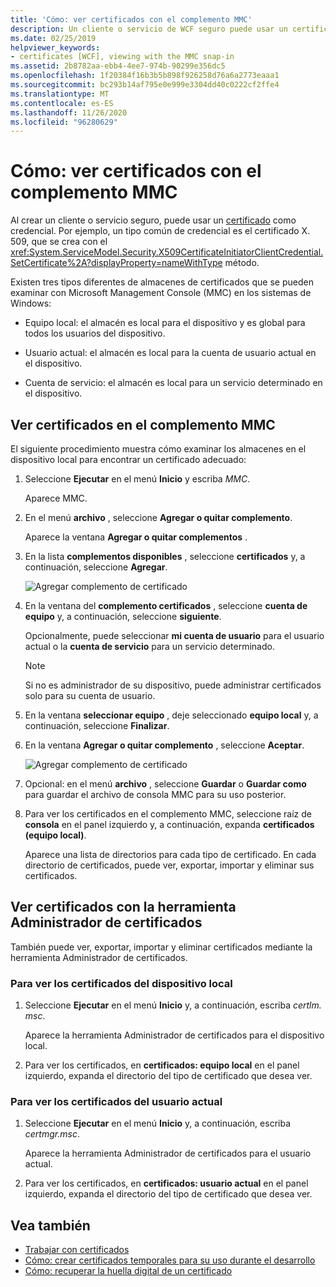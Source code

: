 ```yaml
---
title: 'Cómo: ver certificados con el complemento MMC'
description: Un cliente o servicio de WCF seguro puede usar un certificado como credencial. Obtenga información acerca de los tipos de almacenes de certificados que puede examinar mediante el complemento MMC.
ms.date: 02/25/2019
helpviewer_keywords:
- certificates [WCF], viewing with the MMC snap-in
ms.assetid: 2b8782aa-ebb4-4ee7-974b-90299e356dc5
ms.openlocfilehash: 1f20384f16b3b5b898f926258d76a6a2773eaaa1
ms.sourcegitcommit: bc293b14af795e0e999e3304dd40c0222cf2ffe4
ms.translationtype: MT
ms.contentlocale: es-ES
ms.lasthandoff: 11/26/2020
ms.locfileid: "96280629"
---
```

# <a name="how-to-view-certificates-with-the-mmc-snap-in"></a>Cómo: ver certificados con el complemento MMC

Al crear un cliente o servicio seguro, puede usar un [certificado](working-with-certificates.md) como credencial. Por ejemplo, un tipo común de credencial es el certificado X. 509, que se crea con el <xref:System.ServiceModel.Security.X509CertificateInitiatorClientCredential.SetCertificate%2A?displayProperty=nameWithType> método.

Existen tres tipos diferentes de almacenes de certificados que se pueden examinar con Microsoft Management Console (MMC) en los sistemas de Windows:

- Equipo local: el almacén es local para el dispositivo y es global para todos los usuarios del dispositivo.

- Usuario actual: el almacén es local para la cuenta de usuario actual en el dispositivo.

- Cuenta de servicio: el almacén es local para un servicio determinado en el dispositivo.

## <a name="view-certificates-in-the-mmc-snap-in"></a>Ver certificados en el complemento MMC

El siguiente procedimiento muestra cómo examinar los almacenes en el dispositivo local para encontrar un certificado adecuado:
  
1. Seleccione **Ejecutar** en el menú **Inicio** y escriba *MMC*.

    Aparece MMC.
  
2. En el menú **archivo** , seleccione **Agregar o quitar complemento**.

    Aparece la ventana **Agregar o quitar complementos** .
  
3. En la lista **complementos disponibles** , seleccione **certificados** y, a continuación, seleccione **Agregar**.  

    ![Agregar complemento de certificado](./media/mmc-add-certificate-snap-in.png)
  
4. En la ventana del **complemento certificados** , seleccione **cuenta de equipo** y, a continuación, seleccione **siguiente**.
  
    Opcionalmente, puede seleccionar **mi cuenta de usuario** para el usuario actual o la **cuenta de servicio** para un servicio determinado.

    > [!NOTE]
    > Si no es administrador de su dispositivo, puede administrar certificados solo para su cuenta de usuario.
  
5. En la ventana **seleccionar equipo** , deje seleccionado **equipo local** y, a continuación, seleccione **Finalizar**.  
  
6. En la ventana **Agregar o quitar complemento** , seleccione **Aceptar**.  
  
    ![Agregar complemento de certificado](./media/mmc-certificate-snap-in-selected.png)

7. Opcional: en el menú **archivo** , seleccione **Guardar** o **Guardar como** para guardar el archivo de consola MMC para su uso posterior.  

8. Para ver los certificados en el complemento MMC, seleccione raíz de **consola** en el panel izquierdo y, a continuación, expanda **certificados (equipo local)**.

    Aparece una lista de directorios para cada tipo de certificado. En cada directorio de certificados, puede ver, exportar, importar y eliminar sus certificados.

## <a name="view-certificates-with-the-certificate-manager-tool"></a>Ver certificados con la herramienta Administrador de certificados

También puede ver, exportar, importar y eliminar certificados mediante la herramienta Administrador de certificados.

### <a name="to-view-certificates-for-the-local-device"></a>Para ver los certificados del dispositivo local

1. Seleccione **Ejecutar** en el menú **Inicio** y, a continuación, escriba *certlm. msc*.

    Aparece la herramienta Administrador de certificados para el dispositivo local.
  
2. Para ver los certificados, en **certificados: equipo local** en el panel izquierdo, expanda el directorio del tipo de certificado que desea ver.

### <a name="to-view-certificates-for-the-current-user"></a>Para ver los certificados del usuario actual

1. Seleccione **Ejecutar** en el menú **Inicio** y, a continuación, escriba *certmgr.msc*.

    Aparece la herramienta Administrador de certificados para el usuario actual.
  
2. Para ver los certificados, en **certificados: usuario actual** en el panel izquierdo, expanda el directorio del tipo de certificado que desea ver.

## <a name="see-also"></a>Vea también

- [Trabajar con certificados](working-with-certificates.md)
- [Cómo: crear certificados temporales para su uso durante el desarrollo](how-to-create-temporary-certificates-for-use-during-development.md)
- [Cómo: recuperar la huella digital de un certificado](how-to-retrieve-the-thumbprint-of-a-certificate.md)
